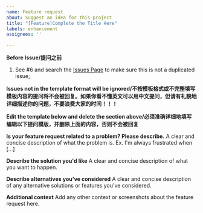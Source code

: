 ```yaml
---
name: Feature request
about: Suggest an idea for this project
title: "[Feature]Complete the Title Here"
labels: enhancement
assignees: ''

---
```


**Before Issue/提问之前**
1. See #6 and search the [Issues Page](https://github.com/windingwind/zotero-pdf-translate/issues) to make sure this is not a duplicated issue;  

**Issues not in the template format will be ignored/不按模板格式或不完整填写模板内容的提问将不会被回复。如果你看不懂英文可以用中文提问，但请有礼貌地详细描述你的问题，不要浪费大家的时间！！！**

**Edit the template below and delete the section above/必须准确详细地填写编辑以下提问模版，并删除上面的内容，否则不会被回复**

**Is your feature request related to a problem? Please describe.**
A clear and concise description of what the problem is. Ex. I'm always frustrated when [...]

**Describe the solution you'd like**
A clear and concise description of what you want to happen.

**Describe alternatives you've considered**
A clear and concise description of any alternative solutions or features you've considered.

**Additional context**
Add any other context or screenshots about the feature request here.
